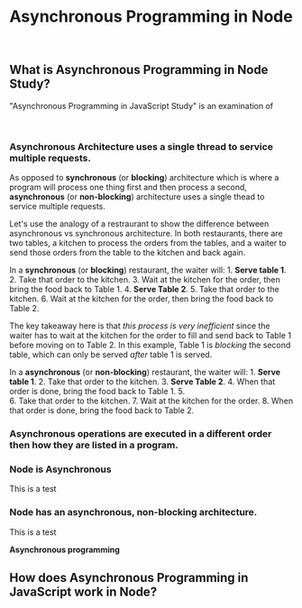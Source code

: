 # Asynchronous Programming in Node

<br>

## What is Asynchronous Programming in Node Study?
"Asynchronous Programming in JavaScript Study" is an examination of 

<br>


### Asynchronous Architecture uses a single thread to service multiple requests.
As opposed to **synchronous** (or **blocking**) architecture which is where a program will process one thing first and then process a second, 
**asynchronous**  (or **non-blocking**) architecture uses a single thead to service multiple requests.

Let's use the analogy of a restraurant to show the difference between asynchronous vs synchronous architecture.  In both restaurants, there are two
tables, a kitchen to process the orders from the tables, and a waiter to send those orders from the table to the kitchen and back again.

In a **synchronous** (or **blocking**) restaurant, the waiter will:
    1.   **Serve table 1**.
    2.   Take that order to the kitchen.
    3.   Wait at the kitchen for the order, then bring the food back to Table 1.
    4.   **Serve Table 2**.
    5.   Take that order to the kitchen.
    6.   Wait at the kitchen for the order, then bring the food back to Table 2.


The key takeaway here is that *this process is very inefficient* since the waiter has to wait at the kitchen for the order to fill and send back to
Table 1 before moving on to Table 2.  In this example, Table 1 is *blocking* the second table, which can only be served *after* table 1 is served.

In a **asynchronous** (or **non-blocking**) restaurant, the waiter will:
    1.   **Serve table 1**.
    2.   Take that order to the kitchen.
    3.   **Serve Table 2**.
    4.   When that order is done, bring the food back to Table 1.
    5.   
    6.   Take that order to the kitchen.
    7.   Wait at the kitchen for the order.
    8.   When that order is done, bring the food back to Table 2.








### Asynchronous operations are executed in a different order then how they are listed in a program.

### Node is Asynchronous
This is a test


### Node has an asynchronous, non-blocking architecture.
This is a test

**Asynchronous programming** 

## How does Asynchronous Programming in JavaScript work in Node?

